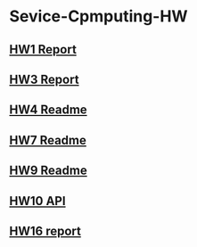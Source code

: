 # Sevice-Cpmputing-HW
## [HW1 Report](Sevice-Computing-HW1/report.md)
## [HW3 Report](Sevice-Computing-HW3/report.md)
## [HW4 Readme](Sevice-Computing-HW4/selpg/readme.md)
## [HW7 Readme](Sevice-Computing-HW7/README.md)

## [HW9 Readme](Sevice-Computing-HW9/README.md)

## [HW10 API](Sevice-Computing-HW10/API.md)

## [HW16 report](Sevice-Computing-HW16/docker实验报告.md)











